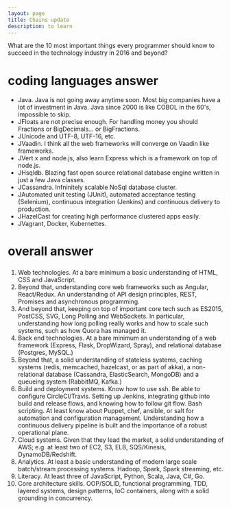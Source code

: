 ```yaml
---
layout: page
title: Chains update
description: to learn
---
```



What are the 10 most important things every programmer should know to succeed in the technology industry in 2016 and beyond?

#####
#       coding languages answer
####
-   Java. Java is not going away anytime soon. Most big companies have a lot of investment in Java. Java since 2000 is like COBOL in the 60's, impossible to skip.
-   JFloats are not precise enough. For handling money you should Fractions or BigDecimals... or BigFractions.
-   JUnicode and UTF-8, UTF-16, etc.
-   JVaadin. I think all the web frameworks will converge on Vaadin like frameworks.
-   JVert.x and node.js, also learn Express which is a framework on top of node.js.
-   JHsqldb. Blazing fast open source relational database engine written in just a few Java classes.
-   JCassandra. Infninitely scalable NoSql database cluster.
-   JAutomated unit testing (JUnit), automated acceptance testing (Selenium), continuous integration (Jenkins) and continuous delivery to production.
-   JHazelCast for creating high performance clustered apps easily.
-   JVagrant, Docker, Kubernettes.

#####
#       overall answer
#####
1. Web technologies. At a bare minimum a basic understanding of HTML, CSS and JavaScript.
2. Beyond that, understanding core web frameworks such as Angular, React/Redux. An understanding of API design principles, REST, Promises and asynchronous programming.
3. And beyond that, keeping on top of important core tech such as ES2015, PostCSS, SVG, Long Polling and WebSockets. In particular, understanding how long polling really works and how to scale such systems, such as how Quora has managed it.
4. Back end technologies. At a bare minimum an understanding of a web framework (Express, Flask, DropWizard, Spray), and relational database (Postgres, MySQL.)
5. Beyond that, a solid understanding of stateless systems, caching systems (redis, memcached, hazelcast, or as part of akka), a non-relational database (Cassandra, ElasticSearch, MongoDB) and a queueing system (RabbitMQ, Kafka.)
6. Build and deployment systems. Know how to use ssh. Be able to configure CircleCI/Travis. Setting up Jenkins, integrating github into build and release flows, and knowing how to follow git flow. Bash scripting. At least know about Puppet, chef, ansible, or salt for automation and configuration management. Understanding how a continuous delivery pipeline is built and the importance of a robust operational plane.
7. Cloud systems. Given that they lead the market, a solid understanding of AWS; e.g. at least two of EC2, S3, ELB, SQS/Kinesis, DynamoDB/Redshift.
8. Analytics. At least a basic understanding of modern large scale batch/stream processing systems. Hadoop, Spark, Spark streaming, etc.
9. Literacy. At least three of JavaScript, Python, Scala, Java, C#, Go.
10. Core architecture skills. OOP/SOLID, functional programming, TDD, layered systems, design patterns, IoC containers, along with a solid grounding in concurrency.
